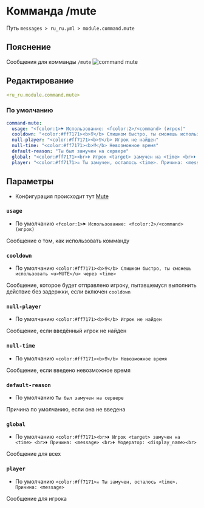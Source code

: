 # Комманда /mute
Путь `messages > ru_ru.yml > module.command.mute`

## Пояснение
Сообщения для комманды `/mute`
![command mute](/commandmute.png)

## Редактирование
```yaml
<ru_ru.module.command.mute>
```

### По умолчанию
```yaml
command-mute:
  usage: "<fcolor:1>⚑ Использование: <fcolor:2>/<command> (игрок)"
  cooldown: "<color:#ff7171><b>⁉</b> Слишком быстро, ты сможешь использовать <u>MUTE</u> через <time>"
  null-player: "<color:#ff7171><b>⁉</b> Игрок не найден"
  null-time: "<color:#ff7171><b>⁉</b> Невозможное время"
  default-reason: "Ты был замучен на сервере"
  global: "<color:#ff7171><br>⏵ Игрок <target> замучен на <time> <br>⏵ Причина: <message> <br>⏵ Модератор: <display_name><br>"
  player: "<color:#ff7171>☠ Ты замучен, осталось <time>. Причина: <message>"
```

## Параметры

- Конфигурация происходит тут [Mute](/ru/config/module/command/command-mute/)

### `usage`
- По умолчанию `<fcolor:1>⚑ Использование: <fcolor:2>/<command> (игрок)`

Сообщение о том, как использовать комманду

### `cooldown`
- По умолчанию `<color:#ff7171><b>⁉</b> Слишком быстро, ты сможешь использовать <u>MUTE</u> через <time>`

Сообщение, которое будет отправлено игроку, пытавшемуся выполнить действие без задержки, если включен `cooldown`

### `null-player`
- По умолчанию `<color:#ff7171><b>⁉</b> Игрок не найден`

Сообщение, если введённый игрок не найден

### `null-time`
- По умолчанию `<color:#ff7171><b>⁉</b> Невозможное время`

Сообщение, если введено невозможное время

### `default-reason`
- По умолчанию `Ты был замучен на сервере`

Причина по умолчанию, если она не введена

### `global`
- По умолчанию `<color:#ff7171><br>⏵ Игрок <target> замучен на <time> <br>⏵ Причина: <message> <br>⏵ Модератор: <display_name><br>`

Сообщение для всех

### `player`
- По умолчанию `<color:#ff7171>☠ Ты замучен, осталось <time>. Причина: <message>`

Сообщение для игрока

